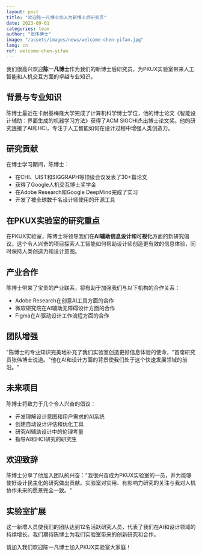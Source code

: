 ```yaml
---
layout: post
title: "欢迎陈一凡博士加入为新博士后研究员"
date: 2023-09-01
categories: team
author: "张伟博士"
image: "/assets/images/news/welcome-chen-yifan.jpg"
lang: cn
ref: welcome-chen-yifan
---
```


我们很高兴欢迎**陈一凡博士**作为我们的新博士后研究员，为PKUX实验室带来人工智能和人机交互方面的卓越专业知识。

## 背景与专业知识

陈博士最近在卡耐基梅隆大学完成了计算机科学博士学位，他的博士论文《智能设计辅助：界面生成的机器学习方法》获得了ACM SIGCHI杰出博士论文奖。他的研究连接了AI和HCI，专注于人工智能如何在设计过程中增强人类创造力。

## 研究贡献

在博士学习期间，陈博士：
- 在CHI、UIST和SIGGRAPH等顶级会议发表了30+篇论文
- 获得了Google人机交互博士奖学金
- 在Adobe Research和Google DeepMind完成了实习
- 开发了被全球数千名设计师使用的开源工具

## 在PKUX实验室的研究重点

在PKUX实验室，陈博士将领导我们在**AI辅助信息设计和可视化**方面的新研究倡议。这个令人兴奋的项目探索人工智能如何帮助设计师创造更有效的信息体验，同时保持人类创造力和设计意图。

## 产业合作

陈博士带来了宝贵的产业联系，将有助于加强我们与以下机构的合作关系：
- Adobe Research在创意AI工具方面的合作
- 微软研究院在AI辅助无障碍设计方面的合作
- Figma在AI驱动设计工作流程方面的合作

## 团队增强

"陈博士的专业知识完美地补充了我们实验室创造更好信息体验的使命，"首席研究员张伟博士说道。"他在AI和设计方面的背景使我们处于这个快速发展领域的前沿。"

## 未来项目

陈博士将致力于几个令人兴奋的倡议：
- 开发理解设计意图和用户需求的AI系统
- 创建自动设计评估和优化工具
- 研究AI辅助设计中的伦理考量
- 指导AI和HCI研究的研究生

## 欢迎致辞

陈博士分享了他加入团队的兴奋："我很兴奋成为PKUX实验室的一员，并为能够使好设计民主化的研究做出贡献。实验室对实用、有影响力研究的关注与我对人机协作未来的愿景完全一致。"

## 实验室扩展

这一新增人员使我们的团队达到12名活跃研究人员，代表了我们在AI和设计领域的持续增长。我们期待陈博士为我们实验室带来的创新研究和合作。

请加入我们欢迎陈一凡博士加入PKUX实验室大家庭！